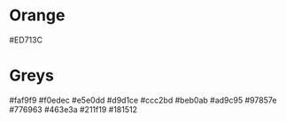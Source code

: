 # Orange

#ED713C

# Greys

#faf9f9
#f0edec
#e5e0dd
#d9d1ce
#ccc2bd
#beb0ab
#ad9c95
#97857e
#776963
#463e3a
#211f19
#181512
